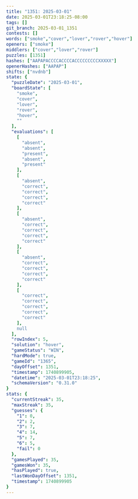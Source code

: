 ```yaml
---
title: "1351: 2025-03-01"
date: 2025-03-01T23:18:25-08:00
tags: []
git_branch: 2025-03-01_1351
contests: []
words: ["smoke","cover","lover","rover","hover"]
openers: ["smoke"]
middlers: ["cover","lover","rover"]
puzzles: [1351]
hashes: ["AAPAPACCCCACCCCACCCCCCCCCXXXXX"]
openerHashes: ["AAPAP"]
shifts: ["nvdnb"]
state: {
  "puzzleDate": "2025-03-01",
  "boardState": [
    "smoke",
    "cover",
    "lover",
    "rover",
    "hover",
    ""
  ],
  "evaluations": [
    [
      "absent",
      "absent",
      "present",
      "absent",
      "present"
    ],
    [
      "absent",
      "correct",
      "correct",
      "correct",
      "correct"
    ],
    [
      "absent",
      "correct",
      "correct",
      "correct",
      "correct"
    ],
    [
      "absent",
      "correct",
      "correct",
      "correct",
      "correct"
    ],
    [
      "correct",
      "correct",
      "correct",
      "correct",
      "correct"
    ],
    null
  ],
  "rowIndex": 5,
  "solution": "hover",
  "gameStatus": "WIN",
  "hardMode": true,
  "gameId": "1365",
  "dayOffset": 1351,
  "timestamp": 1740899905,
  "datetime": "2025-03-01T23:18:25",
  "schemaVersion": "0.31.0"
}
stats: {
  "currentStreak": 35,
  "maxStreak": 35,
  "guesses": {
    "1": 0,
    "2": 2,
    "3": 7,
    "4": 14,
    "5": 7,
    "6": 5,
    "fail": 0
  },
  "gamesPlayed": 35,
  "gamesWon": 35,
  "hasPlayed": true,
  "lastWonDayOffset": 1351,
  "timestamp": 1740899905
}
---
```

<!-- more -->
